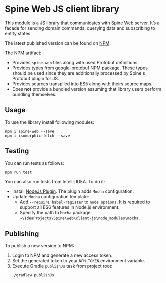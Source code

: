 # Spine Web JS client library
This module is a JS library that communicates with Spine Web server. It’s a facade for sending 
domain commands, querying data and subscribing to entity states.  

The latest published version can be found on [NPM](https://www.npmjs.com/package/spine-web).

The NPM artifact:
* Provides `spine-web` files along with used Protobuf definitions.
* Provides types from [google-protobuf](https://www.npmjs.com/package/google-protobuf) NPM package.
 These types should be used since they are additionally processed by Spine's Protobuf plugin for JS.
* Provides sources transpiled into ES5 along with theirs source maps.
* Does **not** provide a bundled version assuming that library users perform bundling themselves.

## Usage

To use the library install following modules:

```
npm i spine-web --save
npm i isomorphic-fetch --save
```

## Testing

You can run tests as follows:
```bash
npm run test
```

You can also run tests from Intellij IDEA. To do it:
* Install [NodeJs Plugin](https://plugins.jetbrains.com/plugin/6098-nodejs). The plugin adds `Mocha` configuration.
* Update `Mocha` configuration template:
  * Add `--require babel-register` to `node options`. It is required to support all ES6 features in Node.js environment.
  * Specify the path to `Mocha` package: `~\IdeaProjects\Spine\web\client-js\node_modules\mocha`.

## Publishing

To publish a new version to NPM:
1. Login to NPM and generate a new access token.
2. Set the generated token to your `NPM_TOKEN` environment variable.
3. Execute Gradle `publishJs` task from project root:
 ```bash
    ./gradlew publishJs
 ``` 
